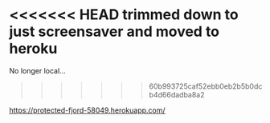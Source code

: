 <<<<<<< HEAD
trimmed down to just screensaver and moved to heroku
=======
No longer local...
>>>>>>> 60b993725caf52ebb0eb2b5b0dcb4d66dadba8a2

https://protected-fjord-58049.herokuapp.com/
